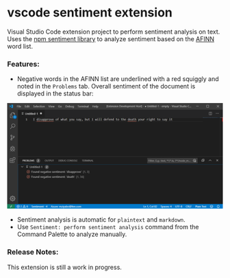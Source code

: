 # vscode sentiment extension

Visual Studio Code extension project to perform sentiment analysis on text. Uses the [npm sentiment library](https://www.npmjs.com/package/sentiment) to analyze sentiment based on the [AFINN](http://www2.imm.dtu.dk/pubdb/views/edoc_download.php/6006/pdf/imm6006.pdf) word list.


### Features:

- Negative words in the AFINN list are underlined with a red squiggly and noted in the `Problems` tab. Overall sentiment of the document is displayed in the status bar:

![Overview](./resources/marketplace/vscode-sentiment-feature.png)

- Sentiment analysis is automatic for `plaintext` and `markdown`. 
- Use `Sentiment: perform sentiment analysis` command from the Command Palette to analyze manually.

### Release Notes:

This extension is still a work in progress.